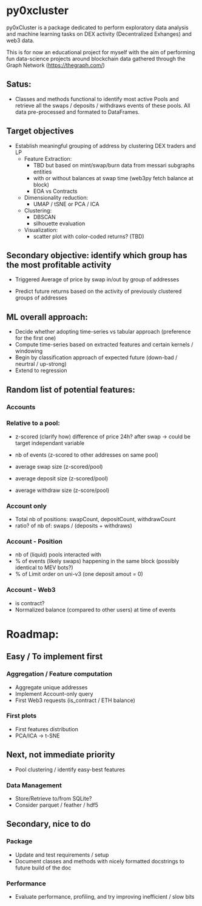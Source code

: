 # py0xcluster

py0xCluster is a package dedicated to perform exploratory data analysis and machine learning tasks on DEX activity (Decentralized Exhanges) and web3 data.

This is for now an educational project for myself with the aim of performing fun data-science projects around blockchain data gathered through the Graph Network (https://thegraph.com/)

## Satus: 

- Classes and methods functional to identify most active Pools and retrieve all the swaps / deposits / withdraws events of these pools. All data pre-processed and formated to DataFrames. 

## Target objectives

- Establish meaningful grouping of address by clustering DEX traders and LP
    - Feature Extraction:
        - TBD but based on mint/swap/burn data from messari subgraphs entities
        - with or without balances at swap time (web3py fetch balance at block)
        - EOA vs Contracts
    - Dimensionality reduction:
        - UMAP / tSNE or PCA / ICA
    - Clustering:
        - DBSCAN
        - silhouette evaluation
    - Visualization:
        - scatter plot with color-coded returns? (TBD)

## Secondary objective: identify which group has the most profitable activity

- Triggered Average of price by swap in/out by group of addresses

- Predict future returns based on the activity of previously clustered groups of addresses

## ML overall approach:

- Decide whether adopting time-series vs tabular approach (preference for the first one)
- Compute time-series based on extracted features and certain kernels / windowing
- Begin by classification approach of expected future (down-bad / neurtral / up-strong)
- Extend to regression

## Random list of potential features:

### Accounts

### Relative to a pool:
- z-scored (clarify how) difference of price 24h? after swap -> could be target independant variable

- nb of events (z-scored to other addresses on same pool)
- average swap size (z-scored/pool)
- average deposit size (z-scored/pool)
- average withdraw size (z-score/pool)

### Account only

- Total nb of positions: swapCount, depositCount, withdrawCount
- ratio? of nb of: swaps / (deposits + withdraws)

### Account - Position
- nb of (liquid) pools interacted with
- % of events (likely swaps) happening in the same block (possibly identical to MEV bots?)
- % of Limit order on uni-v3 (one deposit amout = 0)

### Account - Web3

- is contract?
- Normalized balance (compared to other users) at time of events

# Roadmap:

## Easy / To implement first

### Aggregation / Feature computation

- Aggregate unique addresses
- Implement Account-only query
- First Web3 requests (is_contract / ETH balance)

### First plots

- First features distribution
- PCA/ICA -> t-SNE

## Next, not immediate priority

- Pool clustering / identify easy-best features

### Data Management

- Store/Retrieve to/from SQLite?
- Consider parquet / feather / hdf5

## Secondary, nice to do

### Package

- Update and test requirements / setup
- Document classes and methods with nicely formatted docstrings to future build of the doc

### Performance

- Evaluate performance, profiling, and try improving inefficient / slow bits
